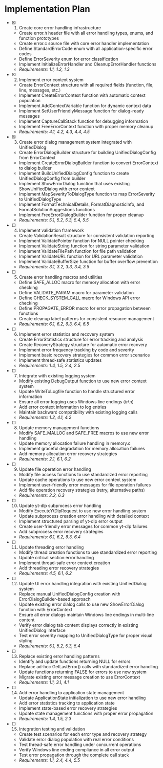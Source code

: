 # Implementation Plan

- [x] 1. Create core error handling infrastructure

  - Create error.h header file with all error handling types, enums, and function prototypes
  - Create error.c source file with core error handler implementation
  - Define StandardErrorCode enum with all application-specific error codes
  - Define ErrorSeverity enum for error classification
  - Implement InitializeErrorHandler and CleanupErrorHandler functions
  - _Requirements: 1.1, 1.2, 1.3_

- [x] 2. Implement error context system
  - Create ErrorContext structure with all required fields (function, file, line, messages, etc.)
  - Implement CreateErrorContext function with automatic context population
  - Implement AddContextVariable function for dynamic context data
  - Implement SetUserFriendlyMessage function for dialog-ready messages
  - Implement CaptureCallStack function for debugging information
  - Implement FreeErrorContext function with proper memory cleanup
  - _Requirements: 4.1, 4.2, 4.3, 4.4, 4.5_

- [x] 3. Create error dialog management system integrated with UnifiedDialog


  - Create ErrorDialogBuilder structure for building UnifiedDialogConfig from ErrorContext
  - Implement CreateErrorDialogBuilder function to convert ErrorContext to dialog builder
  - Implement BuildUnifiedDialogConfig function to create UnifiedDialogConfig from builder
  - Implement ShowErrorDialog function that uses existing ShowUnifiedDialog with error context
  - Implement MapSeverityToDialogType function to map ErrorSeverity to UnifiedDialogType
  - Implement FormatTechnicalDetails, FormatDiagnosticInfo, and FormatSolutionSuggestions functions
  - Implement FreeErrorDialogBuilder function for proper cleanup
  - _Requirements: 5.1, 5.2, 5.3, 5.4, 5.5_

- [ ] 4. Implement validation framework
  - Create ValidationResult structure for consistent validation reporting
  - Implement ValidatePointer function for NULL pointer checking
  - Implement ValidateString function for string parameter validation
  - Implement ValidateFilePath function for file path validation
  - Implement ValidateURL function for URL parameter validation
  - Implement ValidateBufferSize function for buffer overflow prevention
  - _Requirements: 3.1, 3.2, 3.3, 3.4, 3.5_

- [ ] 5. Create error handling macros and utilities
  - Define SAFE_ALLOC macro for memory allocation with error checking
  - Define VALIDATE_PARAM macro for parameter validation
  - Define CHECK_SYSTEM_CALL macro for Windows API error checking
  - Define PROPAGATE_ERROR macro for error propagation between functions
  - Create cleanup label patterns for consistent resource management
  - _Requirements: 6.1, 6.2, 6.3, 6.4, 6.5_

- [ ] 6. Implement error statistics and recovery system
  - Create ErrorStatistics structure for error tracking and analysis
  - Create RecoveryStrategy structure for automatic error recovery
  - Implement error frequency tracking by code and severity
  - Implement basic recovery strategies for common error scenarios
  - Implement thread-safe statistics updates
  - _Requirements: 1.4, 1.5, 2.4, 2.5_

- [ ] 7. Integrate with existing logging system
  - Modify existing DebugOutput function to use new error context system
  - Update WriteToLogfile function to handle structured error information
  - Ensure all error logging uses Windows line endings (\r\n)
  - Add error context information to log entries
  - Maintain backward compatibility with existing logging calls
  - _Requirements: 1.2, 4.1, 4.2_

- [ ] 8. Update memory management functions
  - Modify SAFE_MALLOC and SAFE_FREE macros to use new error handling
  - Update memory allocation failure handling in memory.c
  - Implement graceful degradation for memory allocation failures
  - Add memory allocation error recovery strategies
  - _Requirements: 2.1, 6.1, 6.2_

- [ ] 9. Update file operation error handling
  - Modify file access functions to use standardized error reporting
  - Update cache operations to use new error context system
  - Implement user-friendly error messages for file operation failures
  - Add file operation recovery strategies (retry, alternative paths)
  - _Requirements: 2.2, 6.3_

- [ ] 10. Update yt-dlp subprocess error handling
  - Modify ExecuteYtDlpRequest to use new error handling system
  - Update subprocess creation error handling with detailed context
  - Implement structured parsing of yt-dlp error output
  - Create user-friendly error messages for common yt-dlp failures
  - Add subprocess error recovery strategies
  - _Requirements: 6.1, 6.2, 6.3, 6.4_

- [ ] 11. Update threading error handling
  - Modify thread creation functions to use standardized error reporting
  - Update critical section error handling
  - Implement thread-safe error context creation
  - Add threading error recovery strategies
  - _Requirements: 4.5, 6.1, 6.2_

- [ ] 12. Update UI error handling integration with existing UnifiedDialog system
  - Replace manual UnifiedDialogConfig creation with ErrorDialogBuilder-based approach
  - Update existing error dialog calls to use new ShowErrorDialog function with ErrorContext
  - Ensure all error dialogs maintain Windows line endings in multi-line content
  - Verify error dialog tab content displays correctly in existing UnifiedDialog interface
  - Test error severity mapping to UnifiedDialogType for proper visual styling
  - _Requirements: 5.1, 5.2, 5.3, 5.4_

- [ ] 13. Replace existing error handling patterns
  - Identify and update functions returning NULL for errors
  - Replace ad-hoc GetLastError() calls with standardized error handling
  - Update functions returning FALSE for errors to use new system
  - Migrate existing error message creation to use ErrorContext
  - _Requirements: 1.1, 3.1, 4.1_

- [ ] 14. Add error handling to application state management
  - Update ApplicationState initialization to use new error handling
  - Add error statistics tracking to application state
  - Implement state-based error recovery strategies
  - Update state management functions with proper error propagation
  - _Requirements: 1.4, 1.5, 2.3_

- [ ] 15. Integration testing and validation
  - Create test scenarios for each error type and recovery strategy
  - Validate error dialog population with real error conditions
  - Test thread-safe error handling under concurrent operations
  - Verify Windows line ending compliance in all error output
  - Test error propagation through the complete call stack
  - _Requirements: 1.1, 2.4, 4.4, 5.5_

